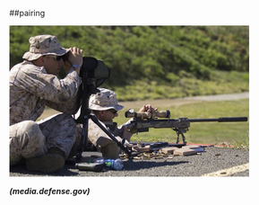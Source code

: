<!-- .slide: data-background="resources/footer.svg" data-background-size="contain" data-background-position="bottom"  -->

##pairing

<img class="plain" height="85%" width="85%" src="resources/pairing/sniper-spotter-media.defense.gov.JPG" />


_**(media.defense.gov)**_  <!-- .element: style="color:maroon; font-size: .5em" -->

<br/>
<br/>
<br/>
<br/>
<br/>
<br/>
<br/>

<aside class="notes">
  <p>
  </p>
  <p>
  </p>
</aside>
